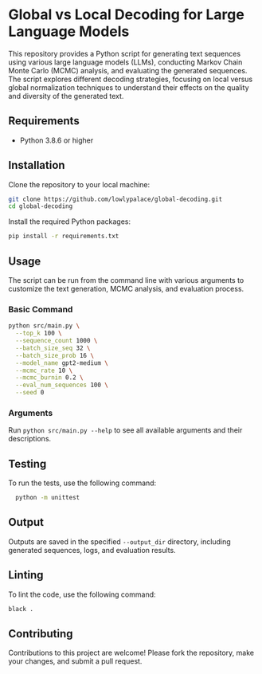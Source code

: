 # Global vs Local Decoding for Large Language Models

This repository provides a Python script for generating text sequences using various large language models (LLMs), conducting Markov Chain Monte Carlo (MCMC) analysis, and evaluating the generated sequences. The script explores different decoding strategies, focusing on local versus global normalization techniques to understand their effects on the quality and diversity of the generated text.

## Requirements

- Python 3.8.6 or higher

## Installation

Clone the repository to your local machine:

```bash
git clone https://github.com/lowlypalace/global-decoding.git
cd global-decoding
```

Install the required Python packages:

```bash
pip install -r requirements.txt
```

## Usage

The script can be run from the command line with various arguments to customize the text generation, MCMC analysis, and evaluation process.

### Basic Command
```bash
python src/main.py \
  --top_k 100 \
  --sequence_count 1000 \
  --batch_size_seq 32 \
  --batch_size_prob 16 \
  --model_name gpt2-medium \
  --mcmc_rate 10 \
  --mcmc_burnin 0.2 \
  --eval_num_sequences 100 \
  --seed 0
```

### Arguments
Run `python src/main.py --help` to see all available arguments and their descriptions.

## Testing
To run the tests, use the following command:

```bash
  python -m unittest
```
## Output

Outputs are saved in the specified `--output_dir` directory, including generated sequences, logs, and evaluation results.

## Linting

To lint the code, use the following command:

```bash
black .
```

## Contributing

Contributions to this project are welcome! Please fork the repository, make your changes, and submit a pull request.
